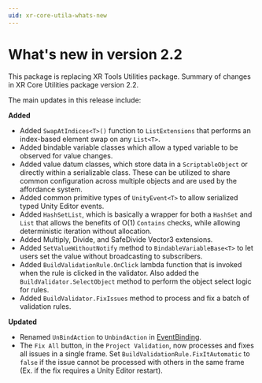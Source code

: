 ```yaml
---
uid: xr-core-utila-whats-new
---
```

# What's new in version 2.2

This package is replacing XR Tools Utilities package. Summary of changes in XR Core Utilities package version 2.2.

The main updates in this release include:

**Added**

- Added `SwapAtIndices<T>()` function to `ListExtensions` that performs an index-based element swap on any `List<T>`.
- Added bindable variable classes which allow a typed variable to be observed for value changes.
- Added value datum classes, which store data in a `ScriptableObject` or directly within a serializable class. These can be utilized to share common configuration across multiple objects and are used by the affordance system.
- Added common primitive types of `UnityEvent<T>` to allow serialized typed Unity Editor events.
- Added `HashSetList`, which is basically a wrapper for both a `HashSet` and `List` that allows the benefits of O(1) `Contains` checks, while allowing deterministic iteration without allocation.
- Added Multiply, Divide, and SafeDivide Vector3 extensions.
- Added `SetValueWithoutNotify` method to `BindableVariableBase<T>` to let users set the value without broadcasting to subscribers.
- Added `BuildValidationRule.OnClick` lambda function that is invoked when the rule is clicked in the validator. Also added the `BuildValidator.SelectObject` method to perform the object select logic for rules.
- Added `BuildValidator.FixIssues` method to process and fix a batch of validation rules.

**Updated**

- Renamed `UnBindAction` to `UnbindAction` in [EventBinding](xref:Unity.XR.CoreUtils.Bindings.EventBinding).
- The `Fix All` button, in the `Project Validation`, now processes and fixes all issues in a single frame. Set `BuildValidationRule.FixItAutomatic` to `false` if the issue cannot be processed with others in the same frame (Ex. if the fix requires a Unity Editor restart).
